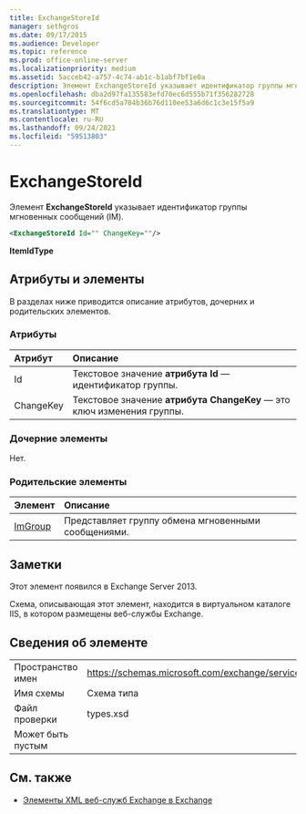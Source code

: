 ```yaml
---
title: ExchangeStoreId
manager: sethgros
ms.date: 09/17/2015
ms.audience: Developer
ms.topic: reference
ms.prod: office-online-server
ms.localizationpriority: medium
ms.assetid: 5acceb42-a757-4c74-ab1c-b1abf7bf1e0a
description: Элемент ExchangeStoreId указывает идентификатор группы мгновенных сообщений (IM).
ms.openlocfilehash: dba2d97fa135583efd70ec6d555b71f356282728
ms.sourcegitcommit: 54f6cd5a704b36b76d110ee53a6d6c1c3e15f5a9
ms.translationtype: MT
ms.contentlocale: ru-RU
ms.lasthandoff: 09/24/2021
ms.locfileid: "59513803"
---
```

# <a name="exchangestoreid"></a>ExchangeStoreId

Элемент **ExchangeStoreId** указывает идентификатор группы мгновенных сообщений (IM). 
  
```XML
<ExchangeStoreId Id="" ChangeKey=""/>
```

 **ItemIdType**
## <a name="attributes-and-elements"></a>Атрибуты и элементы

В разделах ниже приводится описание атрибутов, дочерних и родительских элементов.
  
### <a name="attributes"></a>Атрибуты

|**Атрибут**|**Описание**|
|:-----|:-----|
|Id  <br/> |Текстовое значение **атрибута Id** — идентификатор группы.  <br/> |
|ChangeKey  <br/> |Текстовое значение **атрибута ChangeKey** — это ключ изменения группы.  <br/> |
   
### <a name="child-elements"></a>Дочерние элементы

Нет.
  
### <a name="parent-elements"></a>Родительские элементы

|**Элемент**|**Описание**|
|:-----|:-----|
|[ImGroup](imgroup.md) <br/> |Представляет группу обмена мгновенными сообщениями.  <br/> |
   
## <a name="remarks"></a>Заметки

Этот элемент появился в Exchange Server 2013.
  
Схема, описывающая этот элемент, находится в виртуальном каталоге IIS, в котором размещены веб-службы Exchange.
  
## <a name="element-information"></a>Сведения об элементе

|||
|:-----|:-----|
|Пространство имен  <br/> |https://schemas.microsoft.com/exchange/services/2006/types  <br/> |
|Имя схемы  <br/> |Схема типа  <br/> |
|Файл проверки  <br/> |types.xsd  <br/> |
|Может быть пустым  <br/> ||
   
## <a name="see-also"></a>См. также



- [Элементы XML веб-служб Exchange в Exchange](ews-xml-elements-in-exchange.md)

